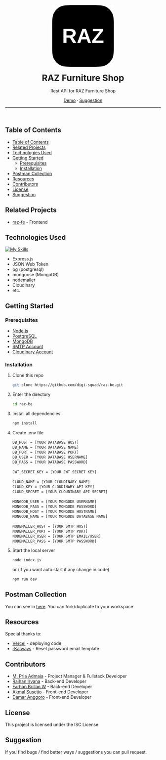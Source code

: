 <div align='center' style="text-align: center;">

<img src="./images/logo.png" width="200"/>

<h1 style="border:0;margin:1rem">RAZ Furniture Shop</h1>

Rest API for RAZ Furniture Shop

[Demo](https://raz-be.vercel.app) · [Suggestion](#suggestion)

<hr>
<br>

</div>


## Table of Contents

- [Table of Contents](#table-of-contents)
- [Related Projects](#related-projects)
- [Technologies Used](#technologies-used)
- [Getting Started](#getting-started)
  - [Prerequisites](#prerequisites)
  - [Installation](#installation)
- [Postman Collection](#postman-collection)
- [Resources](#resources)
- [Contributors](#contributors)
- [License](#license)
- [Suggestion](#suggestion)

## Related Projects

- [raz-fe](https://github.com/digi-squad/raz-fe) - Frontend

## Technologies Used

[![My Skills](https://skillicons.dev/icons?i=js,express,mongodb,postgresql,supabase)](https://skillicons.dev)

- Express.js
- JSON Web Token
- pg (postgresql)
- mongoose (MongoDB)
- nodemailer
- Cloudinary
- etc.

## Getting Started

### Prerequisites

- [Node.js](https://nodejs.org/)
- [PostgreSQL](https://postgresql.org/)
- [MongoDB](https://cloud.mongodb.com/)
- [SMTP Account](https://nodemailer.com/about/)
- [Cloudinary Account](https://cloudinary.com/)

### Installation

1. Clone this repo

    ```bash
    git clone https://github.com/digi-squad/raz-be.git
    ```

2. Enter the directory

    ```bash
    cd raz-be
    ```

3. Install all dependencies

    ```bash
    npm install
    ```

4. Create .env file

    ```env
    DB_HOST = [YOUR DATABASE HOST]
    DB_NAME = [YOUR DATABASE NAME]
    DB_PORT = [YOUR DATABASE PORT]
    DB_USER = [YOUR DATABASE USERNAME]
    DB_PASS = [YOUR DATABASE PASSWORD]

    JWT_SECRET_KEY = [YOUR JWT SECRET KEY]

    CLOUD_NAME = [YOUR CLOUDINARY NAME]
    CLOUD_KEY = [YOUR CLOUDINARY API KEY]
    CLOUD_SECRET = [YOUR CLOUDINARY API SECRET]

    MONGODB_USER = [YOUR MONGODB USERNAME]
    MONGODB_PASS = [YOUR MONGODB PASSWORD]
    MONGODB_HOST = [YOUR MONGODB HOSTNAME]
    MONGODB_NAME = [YOUR MONGODB DATABASE NAME]
        
    NODEMAILER_HOST = [YOUR SMTP HOST]
    NODEMAILER_PORT = [YOUR SMTP PORT]
    NODEMAILER_USER = [YOUR SMTP EMAIL/USER]
    NODEMAILER_PASS = [YOUR SMTP PASSWORD]
    ```

5. Start the local server

    ```bash
    node index.js
    ```

    or (if you want auto start if any change in code)

    ```bash
    npm run dev
    ```

## Postman Collection

You can see in [here](https://www.postman.com/digital-squad-fw14/workspace/raz-shop/collection/26209677-ec41282f-6ed0-43f6-95c6-25c1d0385ad6). You can fork/duplicate to your workspace

## Resources

Special thanks to:

- [Vercel](https://vercel.com) - deploying code
- [rKalways](https://codepen.io/rKalways) - Reset password email template

## Contributors

- [M. Pria Admaja](https://github.com/PriaAdmaja) - Project Manager & Fullstack Developer
- [Raihan Irvana](https://github.com/PriaAdmaja) - Back-end Developer
- [Farhan Brillan W](https://github.com/PriaAdmaja) - Back-end Developer
- [Akmal Susetio](https://github.com/wyakaga) - Front-end Developer
- [Damar Anggoro](https://github.com/PriaAdmaja) - Front-end Developer

## License

This project is licensed under the ISC License

## Suggestion

If you find bugs / find better ways / suggestions you can pull request.
